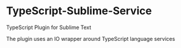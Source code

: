 TypeScript-Sublime-Service
==================

TypeScript Plugin for Sublime Text

The plugin uses an IO wrapper around TypeScript language services
